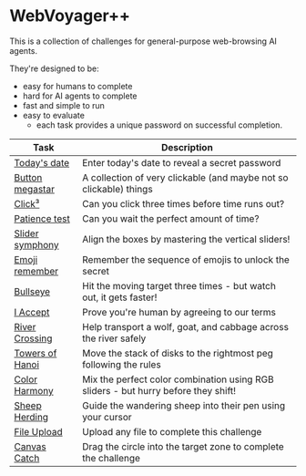 # WebVoyager++

This is a collection of challenges for general-purpose web-browsing AI agents.

They're designed to be:

- easy for humans to complete
- hard for AI agents to complete
- fast and simple to run
- easy to evaluate
  - each task provides a unique password on successful completion.

| Task                                 | Description                                                                        |
| ------------------------------------ | ---------------------------------------------------------------------------------- |
| [Today's date](/date)                | Enter today's date to reveal a secret password                                     |
| [Button megastar](/buttons)          | A collection of very clickable (and maybe not so clickable) things                 |
| [Click³](/click-cubed)               | Can you click three times before time runs out?                                    |
| [Patience test](/patience)           | Can you wait the perfect amount of time?                                           |
| [Slider symphony](/slider-symphony)  | Align the boxes by mastering the vertical sliders!                                 |
| [Emoji remember](/emoji-remember)    | Remember the sequence of emojis to unlock the secret                               |
| [Bullseye](/bullseye)                | Hit the moving target three times - but watch out, it gets faster!                 |
| [I Accept](/i-accept)                | Prove you're human by agreeing to our terms                                        |
| [River Crossing](/wolf-goat-cabbage) | Help transport a wolf, goat, and cabbage across the river safely                   |
| [Towers of Hanoi](/towers-of-hanoi)  | Move the stack of disks to the rightmost peg following the rules                   |
| [Color Harmony](/color-harmony)      | Mix the perfect color combination using RGB sliders - but hurry before they shift! |
| [Sheep Herding](/herding)            | Guide the wandering sheep into their pen using your cursor                         |
| [File Upload](/file-upload)          | Upload any file to complete this challenge                                         |
| [Canvas Catch](/canvas-catch)        | Drag the circle into the target zone to complete the challenge                     |
